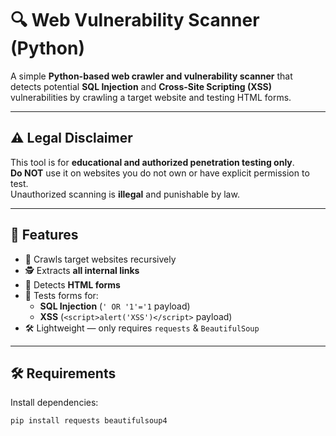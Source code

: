 # 🔍 Web Vulnerability Scanner (Python)

A simple **Python-based web crawler and vulnerability scanner** that detects potential **SQL Injection** and **Cross-Site Scripting (XSS)** vulnerabilities by crawling a target website and testing HTML forms.

---

## ⚠️ Legal Disclaimer
This tool is for **educational and authorized penetration testing only**.  
**Do NOT** use it on websites you do not own or have explicit permission to test.  
Unauthorized scanning is **illegal** and punishable by law.

---

## 📌 Features
- 🔗 Crawls target websites recursively
- 🕵️ Extracts **all internal links**
- 📝 Detects **HTML forms**
- 💉 Tests forms for:
  - **SQL Injection** (`' OR '1'='1` payload)
  - **XSS** (`<script>alert('XSS')</script>` payload)
- 🛠 Lightweight — only requires `requests` & `BeautifulSoup`

---

## 🛠 Requirements
Install dependencies:
```bash
pip install requests beautifulsoup4

